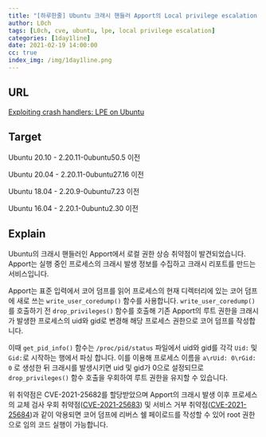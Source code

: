 ```yaml
---
title: "[하루한줄] Ubuntu 크래시 핸들러 Apport의 Local privilege escalation 취약점"
author: L0ch
tags: [L0ch, cve, ubuntu, lpe, local privilege escalation]
categories: [1day1line]
date: 2021-02-19 14:00:00
cc: true
index_img: /img/1day1line.png
---
```


## URL

[Exploiting crash handlers: LPE on Ubuntu](https://alephsecurity.com/2021/02/16/apport-lpe/)

## Target

Ubuntu 20.10 - 2.20.11-0ubuntu50.5 이전

Ubuntu 20.04 - 2.20.11-0ubuntu27.16 이전

Ubuntu 18.04 - 2.20.9-0ubuntu7.23 이전

Ubuntu 16.04 - 2.20.1-0ubuntu2.30 이전

## Explain
Ubuntu의 크래시 핸들러인 Apport에서 로컬 권한 상승 취약점이 발견되었습니다. Apport는 실행 중인 프로세스의 크래시 발생 정보를 수집하고 크래시 리포트를 만드는 서비스입니다.

Apport는 표준 입력에서 코어 덤프를 읽어 프로세스의 현재 디렉터리에 있는 코어 덤프에 새로 쓰는 `write_user_coredump()` 함수를 사용합니다. `write_user_coredump()` 를 호출하기 전 `drop_privileges()` 함수를 호출해 기존 Apport의 루트 권한을 크래시가 발생한 프로세스의 uid와 gid로 변경해 해당 프로세스 권한으로 코어 덤프를 작성합니다.

이때 `get_pid_info()` 함수는 `/proc/pid/status` 파일에서 uid와 gid를 각각 `Uid:` 및 `Gid:`로 시작하는 행에서 파싱 합니다. 이를 이용해 프로세스 이름을 `a\rUid: 0\rGid: 0` 로 생성한 뒤 크래시를 발생시키면 uid 및 gid가 0으로 설정되므로 `drop_privileges()` 함수 호출을 우회하여 루트 권한을 유지할 수 있습니다.

위 취약점은 CVE-2021-25682를 할당받았으며 Apport의 크래시 발생 이후 프로세스의 교체 검사 우회 취약점([CVE-2021-25683](https://alephsecurity.com/vulns/aleph-2021001)) 및 서비스 거부 취약점([CVE-2021-25684](https://alephsecurity.com/vulns/aleph-2021002))과 같이 악용되면 코어 덤프에 리버스 쉘 페이로드를 작성할 수 있어 root 권한으로 임의 코드 실행이 가능합니다.

